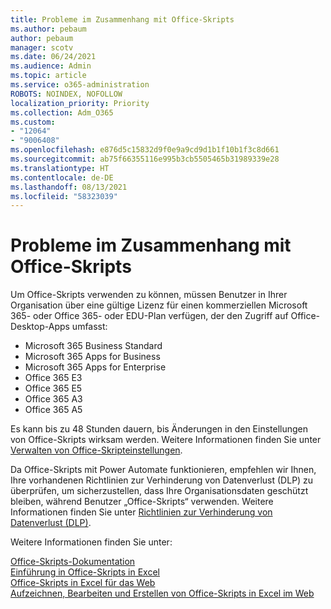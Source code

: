 ```yaml
---
title: Probleme im Zusammenhang mit Office-Skripts
ms.author: pebaum
author: pebaum
manager: scotv
ms.date: 06/24/2021
ms.audience: Admin
ms.topic: article
ms.service: o365-administration
ROBOTS: NOINDEX, NOFOLLOW
localization_priority: Priority
ms.collection: Adm_O365
ms.custom:
- "12064"
- "9006408"
ms.openlocfilehash: e876d5c15832d9f0e9a9cd9d1b1f10b1f3c8d661
ms.sourcegitcommit: ab75f66355116e995b3cb5505465b31989339e28
ms.translationtype: HT
ms.contentlocale: de-DE
ms.lasthandoff: 08/13/2021
ms.locfileid: "58323039"
---
```

# <a name="issues-related-to-office-scripts"></a>Probleme im Zusammenhang mit Office-Skripts

Um Office-Skripts verwenden zu können, müssen Benutzer in Ihrer Organisation über eine gültige Lizenz für einen kommerziellen Microsoft 365- oder Office 365- oder EDU-Plan verfügen, der den Zugriff auf Office-Desktop-Apps umfasst:

- Microsoft 365 Business Standard
- Microsoft 365 Apps for Business
- Microsoft 365 Apps for Enterprise
- Office 365 E3
- Office 365 E5
- Office 365 A3
- Office 365 A5

Es kann bis zu 48 Stunden dauern, bis Änderungen in den Einstellungen von Office-Skripts wirksam werden. Weitere Informationen finden Sie unter [Verwalten von Office-Skripteinstellungen](https://docs.microsoft.com/microsoft-365/admin/manage/manage-office-scripts-settings).

Da Office-Skripts mit Power Automate funktionieren, empfehlen wir Ihnen, Ihre vorhandenen Richtlinien zur Verhinderung von Datenverlust (DLP) zu überprüfen, um sicherzustellen, dass Ihre Organisationsdaten geschützt bleiben, während Benutzer „Office-Skripts“ verwenden. Weitere Informationen finden Sie unter [Richtlinien zur Verhinderung von Datenverlust (DLP)](https://docs.microsoft.com/power-automate/prevent-data-loss).

Weitere Informationen finden Sie unter:

[Office-Skripts-Dokumentation](https://docs.microsoft.com/office/dev/scripts/)<br/>
[Einführung in Office-Skripts in Excel](https://support.microsoft.com/office/introduction-to-office-scripts-in-excel-9fbe283d-adb8-4f13-a75b-a81c6baf163a)<br/>
[Office-Skripts in Excel für das Web](https://support.microsoft.com/office/sharing-office-scripts-in-excel-for-the-web-226eddbc-3a44-4540-acfe-fccda3d1122b)<br/>
[Aufzeichnen, Bearbeiten und Erstellen von Office-Skripts in Excel im Web](https://docs.microsoft.com/office/dev/scripts/tutorials/excel-tutorial)